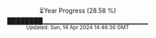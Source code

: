 <p align="center">
⏳Year Progress (28.58 %) <br>
████████▁▁▁▁▁▁▁▁▁▁▁▁▁▁▁▁▁▁▁▁▁▁ <br>
<sub>Updated: Sun, 14 Apr 2024 14:46:36 GMT</sub>
</p>

